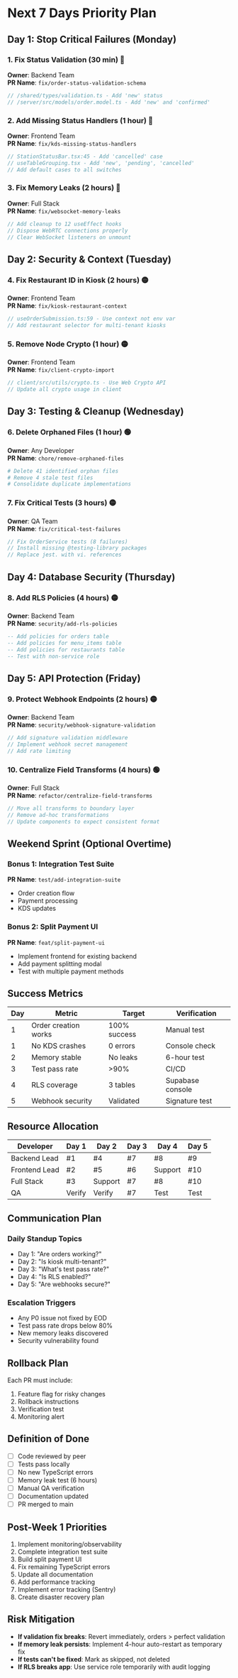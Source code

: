 # Next 7 Days Priority Plan

## Day 1: Stop Critical Failures (Monday)

### 1. Fix Status Validation (30 min) 🔴
**Owner**: Backend Team  
**PR Name**: `fix/order-status-validation-schema`
```typescript
// /shared/types/validation.ts - Add 'new' status
// /server/src/models/order.model.ts - Add 'new' and 'confirmed'
```

### 2. Add Missing Status Handlers (1 hour) 🔴  
**Owner**: Frontend Team  
**PR Name**: `fix/kds-missing-status-handlers`
```typescript
// StationStatusBar.tsx:45 - Add 'cancelled' case
// useTableGrouping.tsx - Add 'new', 'pending', 'cancelled'
// Add default cases to all switches
```

### 3. Fix Memory Leaks (2 hours) 🔴
**Owner**: Full Stack  
**PR Name**: `fix/websocket-memory-leaks`
```typescript
// Add cleanup to 12 useEffect hooks
// Dispose WebRTC connections properly
// Clear WebSocket listeners on unmount
```

## Day 2: Security & Context (Tuesday)

### 4. Fix Restaurant ID in Kiosk (2 hours) 🟡
**Owner**: Frontend Team  
**PR Name**: `fix/kiosk-restaurant-context`
```typescript
// useOrderSubmission.ts:59 - Use context not env var
// Add restaurant selector for multi-tenant kiosks
```

### 5. Remove Node Crypto (1 hour) 🟡
**Owner**: Frontend Team  
**PR Name**: `fix/client-crypto-import`
```typescript
// client/src/utils/crypto.ts - Use Web Crypto API
// Update all crypto usage in client
```

## Day 3: Testing & Cleanup (Wednesday)

### 6. Delete Orphaned Files (1 hour) 🟢
**Owner**: Any Developer  
**PR Name**: `chore/remove-orphaned-files`
```bash
# Delete 41 identified orphan files
# Remove 4 stale test files  
# Consolidate duplicate implementations
```

### 7. Fix Critical Tests (3 hours) 🟡
**Owner**: QA Team  
**PR Name**: `fix/critical-test-failures`
```typescript
// Fix OrderService tests (8 failures)
// Install missing @testing-library packages
// Replace jest. with vi. references
```

## Day 4: Database Security (Thursday)

### 8. Add RLS Policies (4 hours) 🟡
**Owner**: Backend Team  
**PR Name**: `security/add-rls-policies`
```sql
-- Add policies for orders table
-- Add policies for menu_items table
-- Add policies for restaurants table
-- Test with non-service role
```

## Day 5: API Protection (Friday)

### 9. Protect Webhook Endpoints (2 hours) 🟡
**Owner**: Backend Team  
**PR Name**: `security/webhook-signature-validation`
```typescript
// Add signature validation middleware
// Implement webhook secret management
// Add rate limiting
```

### 10. Centralize Field Transforms (4 hours) 🟢
**Owner**: Full Stack  
**PR Name**: `refactor/centralize-field-transforms`
```typescript
// Move all transforms to boundary layer
// Remove ad-hoc transformations
// Update components to expect consistent format
```

## Weekend Sprint (Optional Overtime)

### Bonus 1: Integration Test Suite
**PR Name**: `test/add-integration-suite`
- Order creation flow
- Payment processing
- KDS updates

### Bonus 2: Split Payment UI
**PR Name**: `feat/split-payment-ui`
- Implement frontend for existing backend
- Add payment splitting modal
- Test with multiple payment methods

## Success Metrics

| Day | Metric | Target | Verification |
|-----|--------|--------|-------------|
| 1 | Order creation works | 100% success | Manual test |
| 1 | No KDS crashes | 0 errors | Console check |
| 2 | Memory stable | No leaks | 6-hour test |
| 3 | Test pass rate | >90% | CI/CD |
| 4 | RLS coverage | 3 tables | Supabase console |
| 5 | Webhook security | Validated | Signature test |

## Resource Allocation

| Developer | Day 1 | Day 2 | Day 3 | Day 4 | Day 5 |
|-----------|-------|-------|-------|-------|-------|
| Backend Lead | #1 | #4 | #7 | #8 | #9 |
| Frontend Lead | #2 | #5 | #6 | Support | #10 |
| Full Stack | #3 | Support | #7 | #8 | #10 |
| QA | Verify | Verify | #7 | Test | Test |

## Communication Plan

### Daily Standup Topics
- Day 1: "Are orders working?"
- Day 2: "Is kiosk multi-tenant?"
- Day 3: "What's test pass rate?"
- Day 4: "Is RLS enabled?"
- Day 5: "Are webhooks secure?"

### Escalation Triggers
- Any P0 issue not fixed by EOD
- Test pass rate drops below 80%
- New memory leaks discovered
- Security vulnerability found

## Rollback Plan

Each PR must include:
1. Feature flag for risky changes
2. Rollback instructions
3. Verification test
4. Monitoring alert

## Definition of Done

- [ ] Code reviewed by peer
- [ ] Tests pass locally
- [ ] No new TypeScript errors
- [ ] Memory leak test (6 hours)
- [ ] Manual QA verification
- [ ] Documentation updated
- [ ] PR merged to main

## Post-Week 1 Priorities

1. Implement monitoring/observability
2. Complete integration test suite
3. Build split payment UI
4. Fix remaining TypeScript errors
5. Update all documentation
6. Add performance tracking
7. Implement error tracking (Sentry)
8. Create disaster recovery plan

## Risk Mitigation

- **If validation fix breaks**: Revert immediately, orders > perfect validation
- **If memory leak persists**: Implement 4-hour auto-restart as temporary fix
- **If tests can't be fixed**: Mark as skipped, not deleted
- **If RLS breaks app**: Use service role temporarily with audit logging